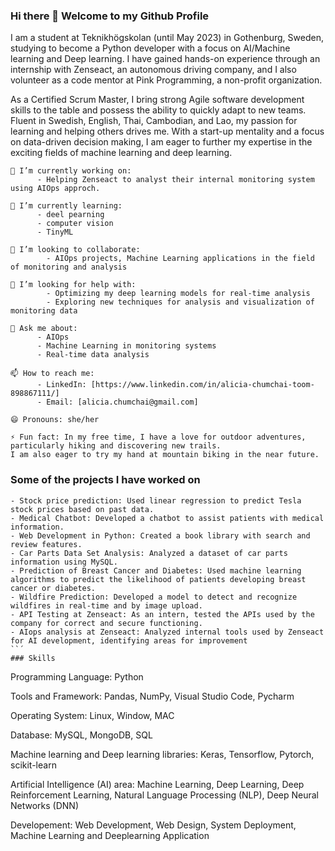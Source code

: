 ### Hi there 👋 Welcome to my Github Profile

I am a student at Teknikhögskolan (until May 2023) in Gothenburg, Sweden, studying to become a Python developer with a focus on AI/Machine learning and Deep learning. I have gained hands-on experience through an internship with Zenseact, an autonomous driving company, and I also volunteer as a code mentor at Pink Programming, a non-profit organization.

As a Certified Scrum Master, I bring strong Agile software development skills to the table and possess the ability to quickly adapt to new teams. Fluent in Swedish, English, Thai, Cambodian, and Lao, my passion for learning and helping others drives me. With a start-up mentality and a focus on data-driven decision making, I am eager to further my expertise in the exciting fields of machine learning and deep learning.

```
🔭 I’m currently working on:
      - Helping Zenseact to analyst their internal monitoring system using AIOps approch.

🌱 I’m currently learning: 
      - deel pearning
      - computer vision
      - TinyML
      
👯 I’m looking to collaborate:
        - AIOps projects, Machine Learning applications in the field of monitoring and analysis
   
🤔 I’m looking for help with:
        - Optimizing my deep learning models for real-time analysis
        - Exploring new techniques for analysis and visualization of monitoring data
    
💬 Ask me about:
      - AIOps
      - Machine Learning in monitoring systems
      - Real-time data analysis

📫 How to reach me:
      - LinkedIn: [https://www.linkedin.com/in/alicia-chumchai-toom-898867111/]
      - Email: [alicia.chumchai@gmail.com]

😄 Pronouns: she/her

⚡ Fun fact: In my free time, I have a love for outdoor adventures, particularly hiking and discovering new trails. 
I am also eager to try my hand at mountain biking in the near future.
```
### Some of the projects I have worked on
```
- Stock price prediction: Used linear regression to predict Tesla stock prices based on past data.
- Medical Chatbot: Developed a chatbot to assist patients with medical information.
- Web Development in Python: Created a book library with search and review features.
- Car Parts Data Set Analysis: Analyzed a dataset of car parts information using MySQL.
- Prediction of Breast Cancer and Diabetes: Used machine learning algorithms to predict the likelihood of patients developing breast cancer or diabetes.
- Wildfire Prediction: Developed a model to detect and recognize wildfires in real-time and by image upload.
- API Testing at Zenseact: As an intern, tested the APIs used by the company for correct and secure functioning.
- AIops analysis at Zenseact: Analyzed internal tools used by Zenseact for AI development, identifying areas for improvement
``´
### Skills 
```
Programming Language: Python

Tools and Framework: Pandas, NumPy, Visual Studio Code, Pycharm

Operating System: Linux, Window, MAC

Database: MySQL, MongoDB, SQL

Machine learning and Deep learning libraries: Keras, Tensorflow, Pytorch, scikit-learn

Artificial Intelligence (AI) area: Machine Learning, Deep Learning, Deep Reinforcement Learning, Natural Language Processing (NLP), Deep Neural Networks (DNN)

Developement: Web Development, Web Design, System Deployment, Machine Learning and Deeplearning Application
```
